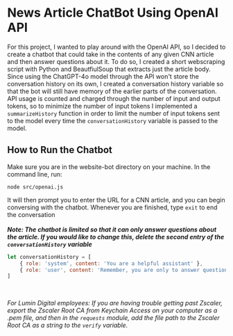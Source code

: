 # News Article ChatBot Using OpenAI API
For this project, I wanted to play around with the OpenAI API, so I decided to create a chatbot that could take in the contents of any given CNN article and then answer questions about it. To do so, I created a short webscraping script with Python and BeautfiulSoup that extracts just the article body. Since using the ChatGPT-4o model through the API won't store the conversation history on its own, I created a conversation history variable so that the bot will still have memory of the earlier parts of the conversation. API usage is counted and charged through the number of input and output tokens, so to minimize the number of input tokens I implemented a `summarizeHistory` function in order to limit the number of input tokens sent to the model every time the `conversationHistory` variable is passed to the model.

## How to Run the Chatbot
Make sure you are in the website-bot directory on your machine. In the command line, run:
``` console
node src/openai.js
```
It will then prompt you to enter the URL for a CNN article, and you can begin conversing with the chatbot. Whenever you are finished, type `exit` to end the conversation\
\
**_Note: The chatbot is limited so that it can only answer questions about the article. If you would like to change this, delete the second entry of the `conversationHistory` variable_**
```javascript
let conversationHistory = [
    { role: 'system', content: 'You are a helpful assistant' },
    { role: 'user', content: 'Remember, you are only to answer questions about the article I provide you' }
]
```

<br>


_For Lumin Digital employees: If you are having trouble getting past Zscaler, export the Zscaler Root CA from Keychain Access on your computer as a .pem file, and then in the `requests` module, add the file path to the Zscaler Root CA as a string to the `verify` variable._ 